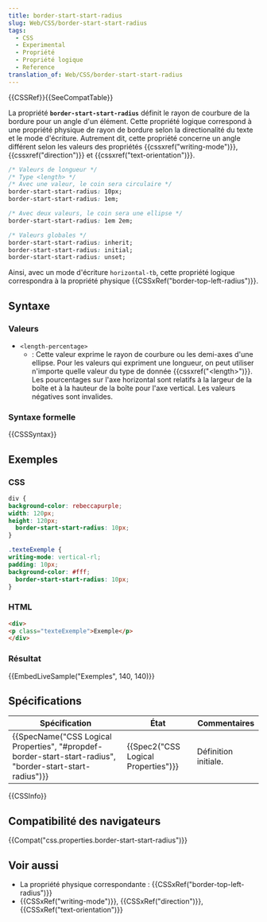 ```yaml
---
title: border-start-start-radius
slug: Web/CSS/border-start-start-radius
tags:
  - CSS
  - Experimental
  - Propriété
  - Propriété logique
  - Reference
translation_of: Web/CSS/border-start-start-radius
---
```

{{CSSRef}}{{SeeCompatTable}}

La propriété **`border-start-start-radius`** définit le rayon de courbure de la bordure pour un angle d'un élément. Cette propriété logique correspond à une propriété physique de rayon de bordure selon la directionalité du texte et le mode d'écriture. Autrement dit, cette propriété concerne un angle différent selon les valeurs des propriétés {{cssxref("writing-mode")}}, {{cssxref("direction")}} et {{cssxref("text-orientation")}}.

```css
/* Valeurs de longueur */
/* Type <length> */
/* Avec une valeur, le coin sera circulaire */
border-start-start-radius: 10px;
border-start-start-radius: 1em;

/* Avec deux valeurs, le coin sera une ellipse */
border-start-start-radius: 1em 2em;

/* Valeurs globales */
border-start-start-radius: inherit;
border-start-start-radius: initial;
border-start-start-radius: unset;
```

Ainsi, avec un mode d'écriture `horizontal-tb`, cette propriété logique correspondra à la propriété physique {{CSSxRef("border-top-left-radius")}}.

## Syntaxe

### Valeurs

- `<length-percentage>`
  - : Cette valeur exprime le rayon de courbure ou les demi-axes d'une ellipse. Pour les valeurs qui expriment une longueur, on peut utiliser n'importe quelle valeur du type de donnée {{cssxref("&lt;length&gt;")}}. Les pourcentages sur l'axe horizontal sont relatifs à la largeur de la boîte et à la hauteur de la boîte pour l'axe vertical. Les valeurs négatives sont invalides.

### Syntaxe formelle

{{CSSSyntax}}

## Exemples

### CSS

```css
div {
background-color: rebeccapurple;
width: 120px;
height: 120px;
  border-start-start-radius: 10px;
}

.texteExemple {
writing-mode: vertical-rl;
padding: 10px;
background-color: #fff;
  border-start-start-radius: 10px;
}
```

### HTML

```html
<div>
<p class="texteExemple">Exemple</p>
</div>
```

### Résultat

{{EmbedLiveSample("Exemples", 140, 140)}}

## Spécifications

| Spécification                                                                                                                                | État                                             | Commentaires         |
| -------------------------------------------------------------------------------------------------------------------------------------------- | ------------------------------------------------ | -------------------- |
| {{SpecName("CSS Logical Properties", "#propdef-border-start-start-radius", "border-start-start-radius")}} | {{Spec2("CSS Logical Properties")}} | Définition initiale. |

{{CSSInfo}}

## Compatibilité des navigateurs

{{Compat("css.properties.border-start-start-radius")}}

## Voir aussi

- La propriété physique correspondante : {{CSSxRef("border-top-left-radius")}}
- {{CSSxRef("writing-mode")}}, {{CSSxRef("direction")}}, {{CSSxRef("text-orientation")}}
